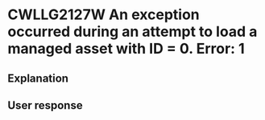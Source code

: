 # CWLLG2127W An exception occurred during an attempt to load a managed asset with ID = 0.  Error: 1

## Explanation

## User response